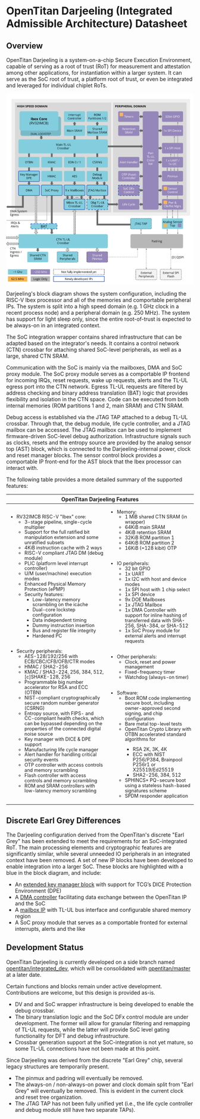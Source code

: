 # OpenTitan Darjeeling (Integrated Admissible Architecture) Datasheet

## Overview

OpenTitan Darjeeling is a system-on-a-chip Secure Execution Environment, capable of serving as a root of trust (RoT) for measurement and attestation among other applications, for instantiation within a larger system.
It can serve as the SoC root of trust, a platform root of trust, or even be integrated and leveraged for individual chiplet RoTs.

![Top Level Block Diagram](top_darjeeling_block_diagram.svg)

Darjeeling's block diagram shows the system configuration, including the RISC-V Ibex processor and all of the memories and comportable peripheral IPs.
The system is split into a high speed domain (e.g. 1 GHz clock in a recent process node) and a peripheral domain (e.g. 250 MHz).
The system has support for light sleep only, since the entire root-of-trust is expected to be always-on in an integrated context.

The SoC integration wrapper contains shared infrastructure that can be adapted based on the integrator's needs.
It contains a control network (CTN) crossbar for attaching shared SoC-level peripherals, as well as a large, shared CTN SRAM.

Communication with the SoC is mainly via the mailboxes, DMA and SoC proxy module.
The SoC proxy module serves as a comportable IP frontend for incoming IRQs, reset requests, wake up requests, alerts and the TL-UL egress port into the CTN network.
Egress TL-UL requests are filtered by address checking and binary address translation (BAT) logic that provides flexibility and isolation in the CTN space.
Code can be executed from both internal memories (ROM partitions 1 and 2, main SRAM) and CTN SRAM.

Debug access is established via the JTAG TAP attached to a debug TL-UL crossbar.
Through that, the debug module, life cycle controller, and a JTAG mailbox can be accessed.
The JTAG mailbox can be used to implement firmware-driven SoC-level debug authorization.
Infrastructure signals such as clocks, resets and the entropy source are provided by the analog sensor top (AST) block, which is connected to the Darjeeling-internal power, clock and reset manager blocks.
The sensor control block provides a comportable IP front-end for the AST block that the Ibex processor can interact with.

The following table provides a more detailed summary of the supported features:

<table>
<thead style='font-size:100%'>
  <tr>
    <th colspan="2">OpenTitan Darjeeling Features</th>
  </tr>
</thead>
<tbody style='font-size:90%;line-height:110%'>
  <tr>
    <td>
      <ul>
        <li>RV32IMCB RISC-V "Ibex" core:
          <ul>
            <li>3-stage pipeline, single-cycle multiplier</li>
            <li>Support for the full ratified bit manipulation extension and some unratified subsets</li>
            <li>4KiB instruction cache with 2 ways</li>
            <li>RISC-V compliant JTAG DM (debug module)</li>
            <li>PLIC (platform level interrupt controller)</li>
            <li>U/M (user/machine) execution modes </li>
            <li>Enhanced Physical Memory Protection (ePMP)</li>
            <li>Security features:
              <ul>
                <li>Low-latency memory scrambling on the icache</li>
                <li>Dual-core lockstep configuration</li>
                <li>Data independent timing</li>
                <li>Dummy instruction insertion</li>
                <li>Bus and register file integrity</li>
                <li>Hardened PC</li>
              </ul>
            </li>
          </ul>
        </li>
        <br></br>
        <li>Security peripherals:
          <ul>
            <li>AES-128/192/256 with ECB/CBC/CFB/OFB/CTR modes</li>
            <li>HMAC / SHA2-256</li>
            <li>KMAC / SHA3-224, 256, 384, 512, [c]SHAKE-128, 256</li>
            <li>Programmable big number accelerator for RSA and ECC (OTBN)</li>
            <li>NIST-compliant cryptographically secure random number generator (CSRNG)</li>
            <li>Entropy source, with FIPS- and CC-compliant health checks, which can be bypassed depending on the properties of the connected digital noise source</li>
            <li>Key manager with DICE & DPE support</li>
            <li>Manufacturing life cycle manager</li>
            <li>Alert handler for handling critical security events</li>
            <li>OTP controller with access controls and memory scrambling</li>
            <li>Flash controller with access controls and memory scrambling</li>
            <li>ROM and SRAM controllers with low-latency memory scrambling</li>
          </ul>
        </li>
      </ul>
    </td>
    <td>
      <ul>
        <li>Memory:
          <ul>
            <li>1 MiB shared CTN SRAM (in wrapper)</li>
            <li>64KiB main SRAM</li>
            <li>4KiB retention SRAM</li>
            <li>32KiB ROM partition 1</li>
            <li>64KiB ROM partition 2</li>
            <li>16KiB (=128 kibit) OTP</li>
          </ul>
        </li>
        <br></br>
        <li>IO peripherals:
          <ul>
            <li>32 bit GPIO</li>
            <li>1x UART</li>
            <li>1x I2C with host and device modes</li>
            <li>1x SPI host with 1 chip select</li>
            <li>1x SPI device</li>
            <li>9x DOE Mailboxes</li>
            <li>1x JTAG Mailbox</li>
            <li>1x DMA Controller with support for inline hashing of transferred data with SHA-256, SHA-384, or SHA-512</li>
            <li>1x SoC Proxy module for external alerts and interrupt requests</li>
          </ul>
        </li>
        <br></br>
        <li>Other peripherals:
          <ul>
            <li>Clock, reset and power management</li>
            <li>Fixed-frequency timer</li>
            <li>Watchdog (always-on timer)</li>
          </ul>
        </li>
        <br></br>
        <li>Software:
          <ul>
            <li>Boot ROM code implementing secure boot, including owner-approved second signing, and chip configuration</li>
            <li>Bare metal top-level tests</li>
            <li>OpenTitan Crypto Library with OTBN accelerated standard algorithms for </li>
            <ul>
              <li>RSA 2K, 3K, 4K</li>
              <li>ECC with NIST P256/P384, Brainpool P256r1 or X25519/Ed25519</li>
              <li>SHA2-256, 384, 512</li>
            </ul>
            <li>SPHINCS+ PQ-secure boot using a stateless hash-based signatures scheme</li>
            <li>SPDM responder application</li>
          </ul>
        </li>
      </ul>
    </td>
  </tr>
</tbody>
</table>

## Discrete Earl Grey Differences

The Darjeeling configuration derived from the OpenTitan's discrete "Earl Grey" has been extended to meet the requirements for an SoC-integrated RoT.
The main processing elements and cryptographic features are significantly similar, while several unneeded IO peripherals in an integrated context have been removed. A set of new IP blocks have been developed to enable integration into a larger SoC.
These blocks are highlighted with a blue in the block diagram, and include:

- An [extended key manager block](https://github.com/lowRISC/opentitan/blob/integrated_dev/hw/ip/keymgr_dpe/README.md) with support for TCG’s DICE Protection Environment (DPE)
- A [DMA controller](https://github.com/lowRISC/opentitan/blob/integrated_dev/hw/ip/dma/doc/theory_of_operation.md) facilitating data exchange between the OpenTitan IP and the SoC
- A [mailbox IP](https://github.com/lowRISC/opentitan/blob/integrated_dev/hw/ip/mbx/README.md) with TL-UL bus interface and configurable shared memory region
- A SoC proxy module that serves as a comportable fronted for external interrupts, alerts and the like

## Development Status

OpenTitan Darjeeling is currently developed on a side branch named [opentitan/integrated_dev](https://github.com/lowRISC/opentitan/blob/integrated_dev), which will be consolidated with [opentitan/master](https://github.com/lowRISC/opentitan/blob/master) at a later date.

Certain functions and blocks remain under active development.
Contributions are welcome, but this design is provided as-is.

- DV and and SoC wrapper infrastructure is being developed to enable the debug crossbar.
- The binary translation logic and the SoC DFx control module are under development. The former will allow for granular filtering and remapping of TL-UL requests, while the latter will provide SoC level gating functionality for DFT and debug infrastructure.
- Crossbar generation support at the SoC-integration is not yet mature, so some TL-UL connections have not been made at this point.

Since Darjeeling was derived from the discrete "Earl Grey" chip, several legacy structures are temporarily present.

- The pinmux and padring will eventually be removed.
- The always-on / non-always-on power and clock domain split from "Earl Grey" will eventually be removed. This is evident in the current clock and reset tree organization.
- The JTAG TAP has not been fully unified yet (i.e., the life cycle controller and debug module still have two separate TAPs).
